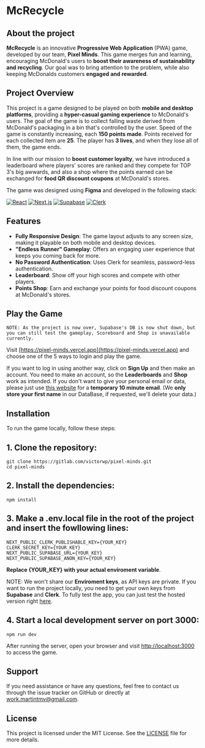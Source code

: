 # McRecycle

## About the project

**McRecycle** is an innovative **Progressive Web Application** (PWA) game, developed by our team, **Pixel Minds**. This game merges fun and learning, encouraging McDonald's users to **boost their awareness of sustainability and recycling**. Our goal was to bring attention to the problem, while also keeping McDonalds customers **engaged and rewarded**.

## Project Overview

This project is a game designed to be played on both **mobile and desktop platforms**, providing a **hyper-casual gaming experience** to McDonald's users. The goal of the game is to collect falling waste derived from McDonald's packaging in a bin that's controlled by the user. Speed of the game is constantly increasing, each **150 points made**. Points received for each collected item are **25**. The player has **3 lives**, and when they lose all of them, the game ends.

In line with our mission to **boost customer loyalty**, we have introduced a leaderboard where players' scores are ranked and they compete for TOP 3's big awwards, and also a shop where the points earned can be exchanged for **food QR discount coupons** at McDonald's stores.

The game was designed using **Figma** and developed in the following stack:

[![React](https://img.shields.io/badge/React-18-blue)](https://reactjs.org/)
[![Next.js](https://img.shields.io/badge/Next.js-13-lightgrey)](https://nextjs.org/)
[![Supabase](https://img.shields.io/badge/Supabase-2-yellow)](https://supabase.io/)
[![Clerk](https://img.shields.io/badge/Clerk-4-orange)](https://clerk.dev/)

## Features

- **Fully Responsive Design**: The game layout adjusts to any screen size, making it playable on both mobile and desktop devices.
- **"Endless Runner" Gameplay**: Offers an engaging user experience that keeps you coming back for more.
- **No Password Authentication**: Uses Clerk for seamless, password-less authentication.
- **Leaderboard**: Show off your high scores and compete with other players.
- **Points Shop**: Earn and exchange your points for food discount coupons at McDonald's stores.

## Play the Game
```NOTE: As the project is now over, Supabase's DB is now shut down, but you can still test the gameplay, Scoreboard and Shop is unavailable currently.```

Visit [https://pixel-minds.vercel.app](https://pixel-minds.vercel.app) and choose one of the 5 ways to login and play the game.


If you want to log in using another way, click on **Sign Up** and then make an account. You need to make an account, so the **Leaderboards** and **Shop** work as intended. If you don't want to give your personal email or data, please just use [this website](https://10minutemail.com) for a **temporary 10 minute email**. (We **only store your first name** in our DataBase, if requested, we'll delete your data.)

## Installation

To run the game locally, follow these steps:

## 1. Clone the repository:

```shell
git clone https://gitlab.com/victorwp/pixel-minds.git
cd pixel-minds
```

## 2. Install the dependencies:

```shell
npm install
```
## 3. Make a .env.local file in the root of the project and insert the fowllowing lines:

```shell
NEXT_PUBLIC_CLERK_PUBLISHABLE_KEY={YOUR_KEY}
CLERK_SECRET_KEY={YOUR_KEY}
NEXT_PUBLIC_SUPABASE_URL={YOUR_KEY}
NEXT_PUBLIC_SUPABASE_ANON_KEY={YOUR_KEY}
```

**Replace {YOUR_KEY} with your actual enviroment variable**.


NOTE: We won't share our **Enviroment keys**, as API keys are private. If you want to run the project locally, you need to get your own keys from **Supabase** and **Clerk**. To fully test the app, you can just test the hosted version right [here](https://pixel-minds.vercel.app).


## 4. Start a local development server on port 3000:

```shell
npm run dev
```

After running the server, open your browser and visit [http://localhost:3000](http://localhost:3000) to access the game.

## Support

If you need assistance or have any questions, feel free to contact us through the issue tracker on GitHub or directly at work.martintmv@gmail.com.

## License

This project is licensed under the MIT License. See the [LICENSE](./LICENSE) file for more details.
